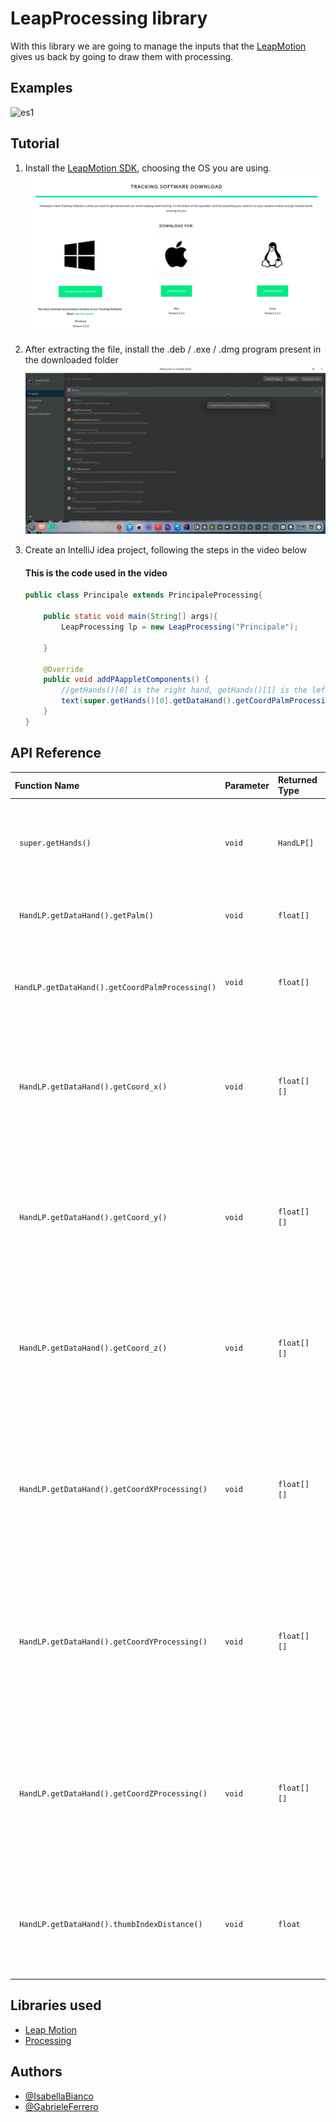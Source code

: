 # LeapProcessing library

With this library we are going to manage the inputs that the [LeapMotion](https://www.ultraleap.com/product/leap-motion-controller/) gives us back by going to draw them with processing.

## Examples

![es1](./img/es1.gif)

## Tutorial

1. Install the [LeapMotion SDK](https://developer.leapmotion.com/tracking-software-download), choosing the OS you are using.
    ![img_tutorial](./img/img_tutorial.jpeg)

2. After extracting the file, install the .deb / .exe / .dmg program present in the downloaded folder
    ![video_tutorial](./img/tutorial.gif)

3. Create an IntelliJ idea project, following the steps in the video below

    #### This is the code used in the video

    ```java
    public class Principale extends PrincipaleProcessing{

        public static void main(String[] args){
            LeapProcessing lp = new LeapProcessing("Principale");

        }

        @Override
        public void addPAappletComponents() {
            //getHands()[0] is the right hand, getHands()[1] is the left hand.
            text(super.getHands()[0].getDataHand().getCoordPalmProcessing()[0]+"", 200, 200);
        }
    }
    ```

## API Reference


| Function Name                                   | Parameter | Returned Type | Description                |
| :---------------------------------------------- | :-------- | :------------ | :------------------------- |
|` super.getHands()`                              | `void`    | `HandLP[]`    | Returns an array of hands, where the first is the right and the second is the left.  |
|` HandLP.getDataHand().getPalm()`                | `void`    | `float[]`     | Returns the x, y, z coordinates of the palm of the hand |
|` HandLP.getDataHand().getCoordPalmProcessing()` | `void`    | `float[]`     | Returns the x, y, z coordinates based on Processing of the palm of the hand |
|` HandLP.getDataHand().getCoord_x()`             | `void`    | `float[][]`   | Returns the x coordinates of the bones of the fingers of the hand (starting from the thumb to the little finger) |
|` HandLP.getDataHand().getCoord_y()`             | `void`    | `float[][]`   | Returns the y coordinates of the bones of the fingers of the hand (starting from the thumb to the little finger) |
|` HandLP.getDataHand().getCoord_z()`             | `void`    | `float[][]`   | Returns the z coordinates of the bones of the fingers of the hand (starting from the thumb to the little finger) |
|` HandLP.getDataHand().getCoordXProcessing()`    | `void`    | `float[][]`   | Returns the x coordinates of Processing of the bones of the fingers of the hand (starting from the thumb to the little finger) |
|` HandLP.getDataHand().getCoordYProcessing()`    | `void`    | `float[][]`   | Returns the y coordinates of Processing of the bones of the fingers of the hand (starting from the thumb to the little finger) |
|` HandLP.getDataHand().getCoordZProcessing()`    | `void`    | `float[][]`   | Returns the z coordinates of Processing of the bones of the fingers of the hand (starting from the thumb to the little finger) |
|` HandLP.getDataHand().thumbIndexDistance()`     | `void`    | `float`       | Return the distance between the tip of the thumb and the tip of the index finger of the right hand. |

## Libraries used

- [Leap Motion](https://developer-archive.leapmotion.com/documentation/java/devguide/Leap_SDK_Overview.html)
- [Processing](https://processing.org/)

## Authors

- [@IsabellaBianco](https://github.com/IsabellaBianco)
- [@GabrieleFerrero](https://github.com/GabrieleFerrero)

  
